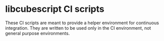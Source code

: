 # libcubescript CI scripts

These CI scripts are meant to provide a helper environment for continuous
integration. They are written to be used only in the CI environment, not
general purpose environments.
